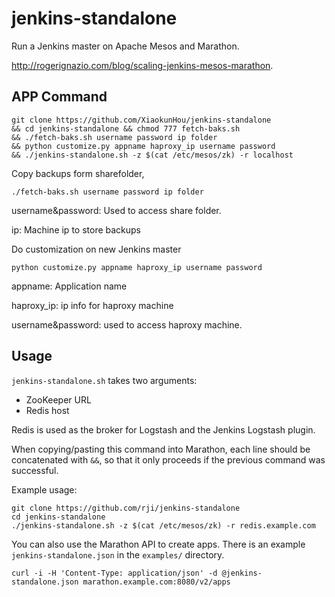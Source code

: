# jenkins-standalone
Run a Jenkins master on Apache Mesos and Marathon.

<http://rogerignazio.com/blog/scaling-jenkins-mesos-marathon>.
## APP Command
```
git clone https://github.com/XiaokunHou/jenkins-standalone
&& cd jenkins-standalone && chmod 777 fetch-baks.sh 
&& ./fetch-baks.sh username password ip folder 
&& python customize.py appname haproxy_ip username password 
&& ./jenkins-standalone.sh -z $(cat /etc/mesos/zk) -r localhost
```
Copy backups form sharefolder,
```
./fetch-baks.sh username password ip folder
```
username&password: Used to access share folder.

ip: Machine ip to store backups

Do customization on new Jenkins master
```
python customize.py appname haproxy_ip username password 
```
appname: Application name

haproxy_ip: ip info for haproxy machine

username&password: used to access haproxy machine.
## Usage
`jenkins-standalone.sh` takes two arguments:
  - ZooKeeper URL
  - Redis host

Redis is used as the broker for Logstash and the Jenkins Logstash plugin.

When copying/pasting this command into Marathon, each line should be
concatenated with `&&`, so that it only proceeds if the previous command
was successful.

Example usage:
```
git clone https://github.com/rji/jenkins-standalone
cd jenkins-standalone
./jenkins-standalone.sh -z $(cat /etc/mesos/zk) -r redis.example.com
```

You can also use the Marathon API to create apps. There is an example
`jenkins-standalone.json` in the `examples/` directory.

```
curl -i -H 'Content-Type: application/json' -d @jenkins-standalone.json marathon.example.com:8080/v2/apps
```
